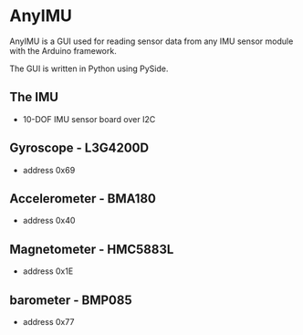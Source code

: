 AnyIMU
======

AnyIMU is a GUI used for reading sensor data from any IMU sensor module with the Arduino framework.


The GUI is written in Python using PySide.

The IMU
-------
* 10-DOF IMU sensor board over I2C

Gyroscope - L3G4200D
--------------------
* address 0x69

Accelerometer - BMA180
----------------------
* address 0x40

Magnetometer - HMC5883L
-----------------------
* address 0x1E

barometer - BMP085
------------------
* address 0x77
